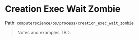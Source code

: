 # Creation Exec Wait Zombie

Path: `computerscience/os/process/creation_exec_wait_zombie`

> Notes and examples TBD.
